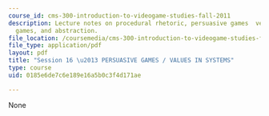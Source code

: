 ```yaml
---
course_id: cms-300-introduction-to-videogame-studies-fall-2011
description: Lecture notes on procedural rhetoric, persuasive games  versus serious
  games, and abstraction.
file_location: /coursemedia/cms-300-introduction-to-videogame-studies-fall-2011/0185e6de7c6e189e16a5b0c3f4d171ae_MITCMS_300F11_session_16.pdf
file_type: application/pdf
layout: pdf
title: "Session 16 \u2013 PERSUASIVE GAMES / VALUES IN SYSTEMS"
type: course
uid: 0185e6de7c6e189e16a5b0c3f4d171ae

---
```

None